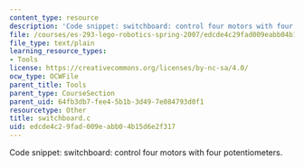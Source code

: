 ```yaml
---
content_type: resource
description: 'Code snippet: switchboard: control four motors with four potentiometers.'
file: /courses/es-293-lego-robotics-spring-2007/edcde4c29fad009eabb04b15d6e2f317_switchboard.c
file_type: text/plain
learning_resource_types:
- Tools
license: https://creativecommons.org/licenses/by-nc-sa/4.0/
ocw_type: OCWFile
parent_title: Tools
parent_type: CourseSection
parent_uid: 64fb3db7-fee4-5b1b-3d49-7e084793d0f1
resourcetype: Other
title: switchboard.c
uid: edcde4c2-9fad-009e-abb0-4b15d6e2f317
---
```

Code snippet: switchboard: control four motors with four potentiometers.